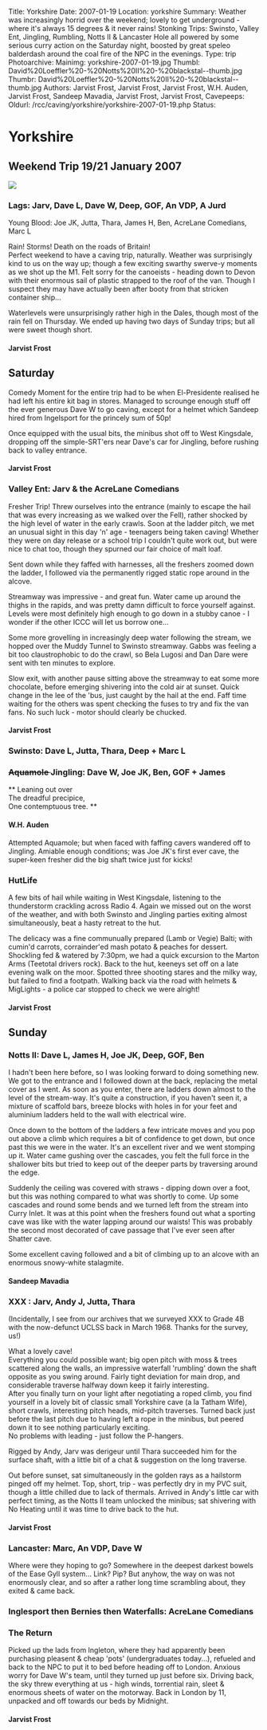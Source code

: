 Title: Yorkshire
Date: 2007-01-19
Location: yorkshire
Summary: Weather was increasingly horrid over the weekend; lovely to get underground - where it's always 15 degrees & it never rains!
Stonking Trips: Swinsto, Valley Ent, Jingling, Rumbling, Notts II & Lancaster Hole all powered by some serious curry action on the Saturday night, boosted by great speleo balderdash around the coal fire of the NPC in the evenings.
Type: trip
Photoarchive:
Mainimg: yorkshire-2007-01-19.jpg
Thumbl: David%20Loeffler%20-%20Notts%20II%20-%20blackstal--thumb.jpg
Thumbr: David%20Loeffler%20-%20Notts%20II%20-%20blackstal--thumb.jpg
Authors: Jarvist Frost, Jarvist Frost, Jarvist Frost, W.H. Auden, Jarvist Frost, Sandeep Mavadia, Jarvist Frost, Jarvist Frost, 
Cavepeeps:
Oldurl: /rcc/caving/yorkshire/yorkshire-2007-01-19.php
Status:

#  Yorkshire 

##  Weekend Trip 19/21 January 2007 

[ ![](yorkshire-2007-01-19.jpg) ](/caving/photo_archive/trips/2007-01-19%20-%20yorkshire/)

###  Lags: Jarv, Dave L, Dave W, Deep, GOF, An VDP, A Jurd   
Young Blood: Joe JK, Jutta, Thara, James H, Ben, AcreLane Comedians, Marc L 

Rain! Storms! Death on the roads of Britain!   
Perfect weekend to have a caving trip, naturally. Weather was surprisingly kind to us on the way up; though a few exciting swarthy swerve-y moments as we shot up the M1. Felt sorry for the canoeists - heading down to Devon with their enormous sail of plastic strapped to the roof of the van. Though I suspect they may have actually been after booty from that stricken container ship... 

Waterlevels were unsurprisingly rather high in the Dales, though most of the rain fell on Thursday. We ended up having two days of Sunday trips; but all were sweet though short. 

####  Jarvist Frost 

##  Saturday 

Comedy Moment for the entire trip had to be when El-Presidente realised he had left his entire kit bag in stores. Managed to scrounge enough stuff off the ever generous Dave W to go caving, except for a helmet which Sandeep hired from Ingelsport for the princely sum of 50p! 

Once equipped with the usual bits, the minibus shot off to West Kingsdale, dropping off the simple-SRT'ers near Dave's car for Jingling, before rushing back to valley entrance. 

####  Jarvist Frost 

###  Valley Ent: Jarv &amp; the AcreLane Comedians 

Fresher Trip! Threw ourselves into the entrance (mainly to escape the hail that was every increasing as we walked over the Fell), rather shocked by the high level of water in the early crawls. Soon at the ladder pitch, we met an unusual sight in this day 'n' age - teenagers being taken caving! Whether they were on day release or a school trip I couldn't quite work out, but were nice to chat too, though they spurned our fair choice of malt loaf. 

Sent down while they faffed with harnesses, all the freshers zoomed down the ladder, I followed via the permanently rigged static rope around in the alcove. 

Streamway was impressive - and great fun. Water came up around the thighs in the rapids, and was pretty damn difficult to force yourself against. Levels were most definitely high enough to go down in a stubby canoe - I wonder if the other ICCC will let us borrow one... 

Some more grovelling in increasingly deep water following the stream, we hopped over the Muddy Tunnel to Swinsto streamway. Gabbs was feeling a bit too claustrophobic to do the crawl, so Bela Lugosi and Dan Dare were sent with ten minutes to explore. 

Slow exit, with another pause sitting above the streamway to eat some more chocolate, before emerging shivering into the cold air at sunset. Quick change in the lee of the 'bus, just caught by the hail at the end. Faff time waiting for the others was spent checking the fuses to try and fix the van fans. No such luck - motor should clearly be chucked. 

####  Jarvist Frost 

###  Swinsto: Dave L, Jutta, Thara, Deep + Marc L 

###  <strike> Aquamole </strike> Jingling: Dave W, Joe JK, Ben, GOF + James 

** Leaning out over   
The dreadful precipice,   
One contemptuous tree. **

####  W.H. Auden 

Attempted Aquamole; but when faced with faffing cavers wandered off to Jingling. Amiable enough conditions; was Joe JK's first ever cave, the super-keen fresher did the big shaft twice just for kicks! 

###  HutLife 

A few bits of hail while waiting in West Kingsdale, listening to the thunderstorm crackling across Radio 4. Again we missed out on the worst of the weather, and with both Swinsto and Jingling parties exiting almost simultaneously, beat a hasty retreat to the hut. 

The delicacy was a fine communually prepared (Lamb or Vegie) Balti; with cumin'd carrots, corrainder'ed mash potato &amp; peaches for dessert. Shockling fed &amp; watered by 7:30pm, we had a quick excursion to the Marton Arms (Teetotal drivers rock). Back to the hut, keeneys set off on a late evening walk on the moor. Spotted three shooting stares and the milky way, but failed to find a footpath. Walking back via the road with helmets &amp; MigLights - a police car stopped to check we were alright! 

####  Jarvist Frost 

##  Sunday 

###  Notts II: Dave L, James H, Joe JK, Deep, GOF, Ben 

I hadn't been here before, so I was looking forward to doing something new. We got to the entrance and I followed down at the back, replacing the metal cover as I went. As soon as you enter, there are ladders down almost to the level of the stream-way. It's quite a construction, if you haven't seen it, a mixture of scaffold bars, breeze blocks with holes in for your feet and aluminium ladders held to the wall with electrical wire. 

Once down to the bottom of the ladders a few intricate moves and you pop out above a climb which requires a bit of confidence to get down, but once past this we were in the water. It's an excellent river and we went stomping up it. Water came gushing over the cascades, you felt the full force in the shallower bits but tried to keep out of the deeper parts by traversing around the edge. 

Suddenly the ceiling was covered with straws - dipping down over a foot, but this was nothing compared to what was shortly to come. Up some cascades and round some bends and we turned left from the stream into Curry Inlet. It was at this point when the freshers found out what a sporting cave was like with the water lapping around our waists! This was probably the second most decorated of cave passage that I've ever seen after Shatter cave. 

Some excellent caving followed and a bit of climbing up to an alcove with an enormous snowy-white stalagmite. 

####  Sandeep Mavadia 

###  XXX  : Jarv, Andy J, Jutta, Thara 

(Incidentally, I see from our archives that we surveyed XXX  to Grade 4B with the now-defunct UCLSS back in March 1968. Thanks for the survey, us!) 

What a lovely cave!   
Everything you could possible want; big open pitch with moss &amp; trees scattered along the walls, an impressive waterfall 'rumbling' down the shaft opposite as you swing around. Fairly tight deviation for main drop, and considerable traverse halfway down keep it fairly interesting.   
After you finally turn on your light after negotiating a roped climb, you find yourself in a lovely bit of classic small Yorkshire cave (a la Tatham Wife), short crawls, interesting pitch heads, mid-pitch traverses. Turned back just before the last pitch due to having left a rope in the minibus, but peered down it to see nothing particularly exciting.   
No problems with leading - just follow the P-hangers. 

Rigged by Andy, Jarv was derigeur until Thara succeeded him for the surface shaft, with a little bit of a chat &amp; suggestion on the long traverse. 

Out before sunset, sat simultaneously in the golden rays as a hailstorm pinged off my helmet. Top, short, trip - was perfectly dry in my PVC suit, though a little chilled due to lack of thermals. Arrived in Andy's little car with perfect timing, as the Notts II team unlocked the minibus; sat shivering with No Heating until it was time to drive back to the hut. 

####  Jarvist Frost 

###  Lancaster: Marc, An VDP, Dave W 

Where were they hoping to go? Somewhere in the deepest darkest bowels of the Ease Gyll system... Link? Pip? But anyhow, the way on was not enormously clear, and so after a rather long time scrambling about, they exited &amp; came back. 

###  Inglesport then Bernies then Waterfalls: AcreLane Comedians 

###  The Return 

Picked up the lads from Ingleton, where they had apparently been purchasing pleasent &amp; cheap 'pots' (undergraduates today...), refueled and back to the NPC to put it to bed before heading off to London. Anxious worry for Dave W's team, until they turned up just before six. Driving back, the sky threw everything at us - high winds, torrential rain, sleet &amp; enormous sheets of water on the motorway. Back in London by 11, unpacked and off towards our beds by Midnight. 

####  Jarvist Frost 
